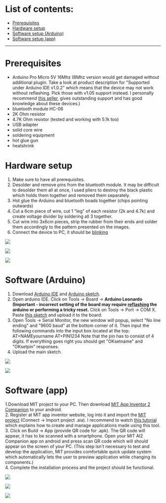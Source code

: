 # List of contents: 
* [Prerequisites](#prerequisites)
* [Hardware setup](#hardware-setup)
* [Software setup (Arduino)](#software-arduino)
* [Software setup (app)](#software-app)


***


# Prerequisites 
* Arduino Pro Micro 5V 16Mhz (8Mhz version would get damaged without additional plugin. Take a look at product description for "Supported under Arduino IDE v1.0.2" which means that the device may not work without reflashing. Pick those with v1.05 support instead. I personally recommend [this seller](http://www.ebay.co.uk/usr/scooterboy101), gives outstanding support and has good knowledge about these devices.)
* bluetooth module HC-06
* 2K Ohm resistor
* 4.7K Ohm resistor (tested and working with 5.1k too)
* USB adapter
* solid core wire
* soldering equipment
* hot glue gun
* heatshrink


# Hardware setup
1. Make sure to have all prerequisites. 
2. Desolder and remove pins from the bluetooth module. It may be difficult to desolder them all at once, I used pliers to destroy the black plastic which holds them together and removed them separately. 
3. Hot glue the Arduino and bluetooth boads together (chips pointing outwards) 
4. Cut a 6cm piece of wire, cut 1 "leg" of each resistor (2k and 4.7k) and create voltage divider by soldering all 3 together. 
5. Cut wire into 3x6cm pieces, strip the rubber from their ends and solder them accordingly to the pattern presented on the images. 
6. Connect the device to PC, it should be [blinking](https://youtu.be/ZgmhzojPXA4)

![](http://i.imgur.com/rwbGNvQ.jpg)

![](http://i.imgur.com/GhOuCLn.png)

![](http://i.imgur.com/mnR4kfK.jpg)


# Software (Arduino) 
1. Download [Arduino IDE](https://www.arduino.cc/en/main/software) and [Arduino sketch](https://github.com/michalmonday/supremeDuck/blob/master/source/supremeDuck.ino).
2. Open arduino IDE. Click on Tools -> Board -> **Arduino Leonardo (Important - incorrect setting of the board may require [reflashing](http://forum.arduino.cc/index.php?topic=376079.0) the arduino or performing a tricky reset.** Click on Tools -> Port -> COM X. Paste [this sketch](http://pastebin.com/cSpApBy9) and upload it to the board.
2. Open Tools -> Serial Monitor, the new window will popup, select "No line ending" and "9600 baud" at the bottom corner of it. Then input the following commands into the input box located at the top:
AT+NAMEyourname
AT+PIN1234
Note that the pin has to consist of 4 digits. If everything goes right you should get "OKsetname" and "OKsetpin" responses.
3. Upload the main sketch.

![](http://i.imgur.com/EKH4JhM.png)

![](http://i.imgur.com/AFmjLLG.png)



# Software (app)
1.Download MIT project to your PC. Then download [MIT App Inventor 2 Companion](https://play.google.com/store/apps/details?id=edu.mit.appinventor.aicompanion3&hl=en_GB) to your android.  
2. Register at MIT app inventor website, log into it and import the [MIT project](https://github.com/michalmonday/supremeDuck/blob/master/source/supremeDuck.aia) (Connect -> Import project .aia). I recommend to watch [this tutorial](https://www.youtube.com/watch?v=o-YVvxYiSuk) which explains how to create and manage applications made using this tool.  
3. Click on Build -> App (provide QR code for .apk). The QR code will appear, it has to be scanned with a smartphone. Open your MIT AI2 Companion app on android and press scan QR code which will should appear on the screen of your PC. (This step isn't necessary to test and develop the application, MIT provides comfortable quick update system which automatically lets the user to preview application while changing its components.)  
4. Complete the installation process and the project should be functional.

![](http://i.imgur.com/O2RVH0X.png)

![](http://i.imgur.com/Hz8uInl.png)

![](http://i.imgur.com/Pjwmz56.png)
